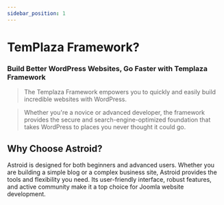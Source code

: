 ```yaml
---
sidebar_position: 1
---
```


# TemPlaza Framework?
### Build Better WordPress Websites, Go Faster with Templaza Framework
> The Templaza Framework empowers you to quickly and easily build incredible websites with WordPress.

> Whether you're a novice or advanced developer, the framework provides the secure and search-engine-optimized foundation that takes WordPress to places you never thought it could go.



## Why Choose Astroid?

Astroid is designed for both beginners and advanced users. Whether you are building a simple blog or a complex business site, Astroid provides the tools and flexibility you need. Its user-friendly interface, robust features, and active community make it a top choice for Joomla website development.